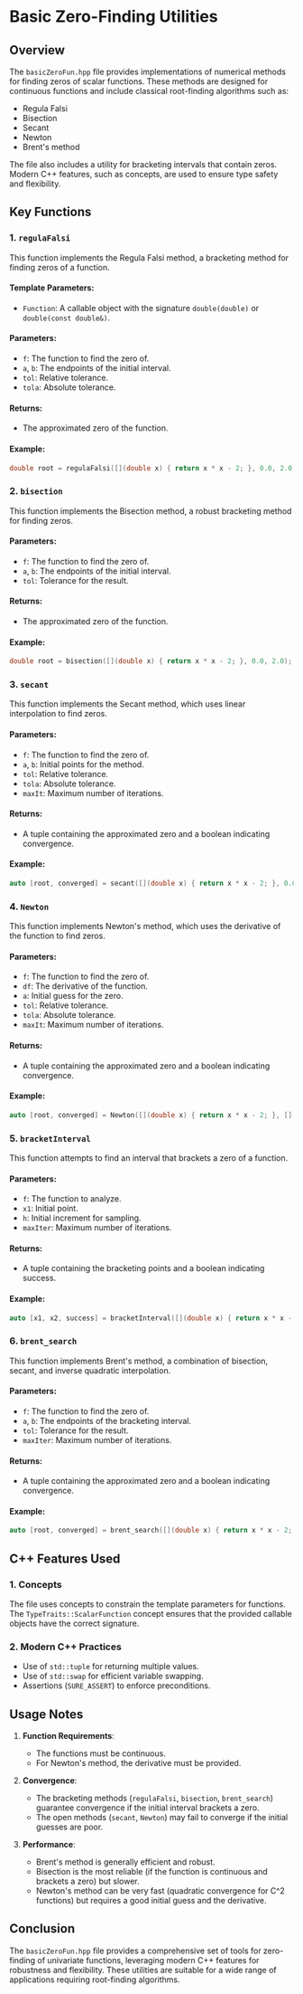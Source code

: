 # Basic Zero-Finding Utilities

## Overview
The `basicZeroFun.hpp` file provides implementations of numerical methods for finding zeros of scalar functions. These methods are designed for continuous functions and include classical root-finding algorithms such as:

- Regula Falsi
- Bisection
- Secant
- Newton
- Brent's method

The file also includes a utility for bracketing intervals that contain zeros. Modern C++ features, such as concepts, are used to ensure type safety and flexibility.

## Key Functions

### 1. `regulaFalsi`
This function implements the Regula Falsi method, a bracketing method for finding zeros of a function.

#### Template Parameters:
- `Function`: A callable object with the signature `double(double)` or `double(const double&)`.

#### Parameters:
- `f`: The function to find the zero of.
- `a`, `b`: The endpoints of the initial interval.
- `tol`: Relative tolerance.
- `tola`: Absolute tolerance.

#### Returns:
- The approximated zero of the function.

#### Example:
```cpp
double root = regulaFalsi([](double x) { return x * x - 2; }, 0.0, 2.0);
```

### 2. `bisection`
This function implements the Bisection method, a robust bracketing method for finding zeros.

#### Parameters:
- `f`: The function to find the zero of.
- `a`, `b`: The endpoints of the initial interval.
- `tol`: Tolerance for the result.

#### Returns:
- The approximated zero of the function.

#### Example:
```cpp
double root = bisection([](double x) { return x * x - 2; }, 0.0, 2.0);
```

### 3. `secant`
This function implements the Secant method, which uses linear interpolation to find zeros.

#### Parameters:
- `f`: The function to find the zero of.
- `a`, `b`: Initial points for the method.
- `tol`: Relative tolerance.
- `tola`: Absolute tolerance.
- `maxIt`: Maximum number of iterations.

#### Returns:
- A tuple containing the approximated zero and a boolean indicating convergence.

#### Example:
```cpp
auto [root, converged] = secant([](double x) { return x * x - 2; }, 0.0, 2.0);
```

### 4. `Newton`
This function implements Newton's method, which uses the derivative of the function to find zeros.

#### Parameters:
- `f`: The function to find the zero of.
- `df`: The derivative of the function.
- `a`: Initial guess for the zero.
- `tol`: Relative tolerance.
- `tola`: Absolute tolerance.
- `maxIt`: Maximum number of iterations.

#### Returns:
- A tuple containing the approximated zero and a boolean indicating convergence.

#### Example:
```cpp
auto [root, converged] = Newton([](double x) { return x * x - 2; }, [](double x) { return 2 * x; }, 1.0);
```

### 5. `bracketInterval`
This function attempts to find an interval that brackets a zero of a function.

#### Parameters:
- `f`: The function to analyze.
- `x1`: Initial point.
- `h`: Initial increment for sampling.
- `maxIter`: Maximum number of iterations.

#### Returns:
- A tuple containing the bracketing points and a boolean indicating success.

#### Example:
```cpp
auto [x1, x2, success] = bracketInterval([](double x) { return x * x - 2; }, 1.0);
```

### 6. `brent_search`
This function implements Brent's method, a combination of bisection, secant, and inverse quadratic interpolation.

#### Parameters:
- `f`: The function to find the zero of.
- `a`, `b`: The endpoints of the bracketing interval.
- `tol`: Tolerance for the result.
- `maxIter`: Maximum number of iterations.

#### Returns:
- A tuple containing the approximated zero and a boolean indicating convergence.

#### Example:
```cpp
auto [root, converged] = brent_search([](double x) { return x * x - 2; }, 0.0, 2.0);
```

## C++ Features Used

### 1. **Concepts**
The file uses concepts to constrain the template parameters for functions. The `TypeTraits::ScalarFunction` concept ensures that the provided callable objects have the correct signature.

### 2. **Modern C++ Practices**
- Use of `std::tuple` for returning multiple values.
- Use of `std::swap` for efficient variable swapping.
- Assertions (`SURE_ASSERT`) to enforce preconditions.

## Usage Notes

1. **Function Requirements**:
   - The functions must be continuous.
   - For Newton's method, the derivative must be provided.

2. **Convergence**:
   - The bracketing methods (`regulaFalsi`, `bisection`, `brent_search`) guarantee convergence if the initial interval brackets a zero.
   - The open methods (`secant`, `Newton`) may fail to converge if the initial guesses are poor.

3. **Performance**:
   - Brent's method is generally efficient and robust.
   - Bisection is the most reliable (if the function is continuous and brackets a zero) but slower.
   - Newton's method can be very fast (quadratic convergence for C^2 functions) but requires a good initial guess and the derivative.

## Conclusion
The `basicZeroFun.hpp` file provides a comprehensive set of tools for zero-finding of univariate functions, leveraging modern C++ features for robustness and flexibility. These utilities are suitable for a wide range of applications requiring root-finding algorithms.